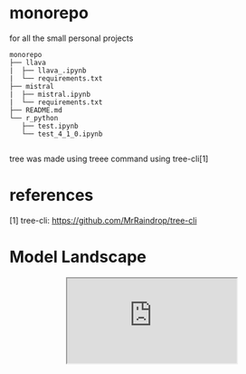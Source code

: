 # monorepo
for all the small personal projects

```
monorepo
├── llava
|  ├── llava_.ipynb
|  └── requirements.txt
├── mistral
|  ├── mistral.ipynb
|  └── requirements.txt
├── README.md
└── r_python
   ├── test.ipynb
   └── test_4_1_0.ipynb


```

tree was made using treee command using tree-cli[1]


# references

[1] tree-cli: https://github.com/MrRaindrop/tree-cli



# Model Landscape

<div style="text-align: center">
<iframe src="https://docs.google.com/spreadsheets/d/e/2PACX-1vQf5aMkyUL3CwowaJI0ZCOk5DhCKatXuGe7fBjnHJALY5NrQQEb_5BQxiLrmAiGZlV2hBbVFvdXKFrX/pubhtml?widget=true&amp;headers=false"></iframe>

</div>
